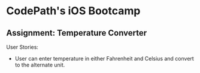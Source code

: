 CodePath's iOS Bootcamp
=======================

Assignment: Temperature Converter
---------------------------------

User Stories:

 * User can enter temperature in either Fahrenheit and Celsius and convert to the alternate unit.

